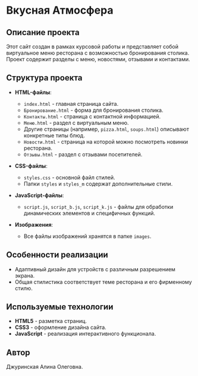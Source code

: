 # Вкусная Атмосфера

## Описание проекта
Этот сайт создан в рамках курсовой работы и представляет собой виртуальное меню ресторана с возможностью бронирования столика. Проект содержит разделы с меню, новостями, отзывами и контактами.

## Структура проекта
- **HTML-файлы**:
  - `index.html` - главная страница сайта.
  - `Бронирование.html` - форма для бронирования столика.
  - `Контакты.html` - страница с контактной информацией.
  - `Меню.html` - раздел с виртуальным меню.
  - Другие страницы (например, `pizza.html`, `soups.html`) описывают конкретные типы блюд.
  - `Новости.html` - страница на которой можно посмотреть новинки ресторана.
  - `Отзывы.html` - раздел с отзывами посетителей.


- **CSS-файлы**:
  - `styles.css` - основной файл стилей.
  - Папки `styles` и `styles_m` содержат дополнительные стили.

- **JavaScript-файлы**:
  - `script.js`, `script_b.js`, `script_k.js` - файлы для обработки динамических элементов и специфичных функций.

- **Изображения**:
  - Все файлы изображений хранятся в папке `images`.

## Особенности реализации
- Адаптивный дизайн для устройств с различным разрешением экрана.
- Общая стилистика соответствует теме ресторана и его фирменному стилю.

## Используемые технологии
- **HTML5** - разметка страниц.
- **CSS3** - оформление дизайна сайта.
- **JavaScript** - реализация интерактивного функционала.


## Автор
Джуринская Алина Олеговна.

